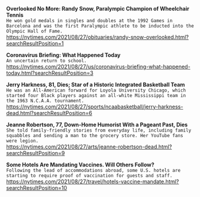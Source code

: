 **Overlooked No More: Randy Snow, Paralympic Champion of Wheelchair Tennis**\
`He won gold medals in singles and doubles at the 1992 Games in Barcelona and was the first Paralympic athlete to be inducted into the Olympic Hall of Fame.`\
https://nytimes.com/2021/08/27/obituaries/randy-snow-overlooked.html?searchResultPosition=1

**Coronavirus Briefing: What Happened Today**\
`An uncertain return to school.`\
https://nytimes.com/2021/08/27/us/coronavirus-briefing-what-happened-today.html?searchResultPosition=3

**Jerry Harkness, 81, Dies; Star of a Historic Integrated Basketball Team**\
`He was an All-American forward for Loyola University Chicago, which started four Black players against an all-white Mississippi team in the 1963 N.C.A.A. tournament.`\
https://nytimes.com/2021/08/27/sports/ncaabasketball/jerry-harkness-dead.html?searchResultPosition=6

**Jeanne Robertson, 77, Down-Home Humorist With a Pageant Past, Dies**\
`She told family-friendly stories from everyday life, including family squabbles and sending a man to the grocery store. Her YouTube fans were legion.`\
https://nytimes.com/2021/08/27/arts/jeanne-robertson-dead.html?searchResultPosition=9

**Some Hotels Are Mandating Vaccines. Will Others Follow?**\
`Following the lead of accommodations abroad, some U.S. hotels are starting to require proof of vaccination for guests and staff.`\
https://nytimes.com/2021/08/27/travel/hotels-vaccine-mandate.html?searchResultPosition=10

